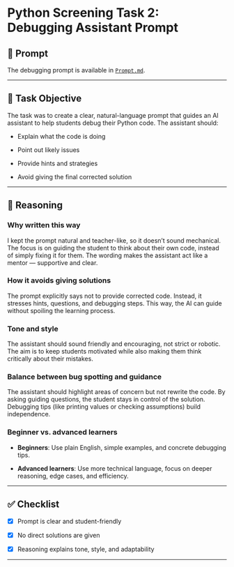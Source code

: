 # Python Screening Task 2: Debugging Assistant Prompt

 

## 📌 Prompt

The debugging prompt is available in [`Prompt.md`](./Prompt.md).

 

---

 

## 🎯 Task Objective

The task was to create a clear, natural-language prompt that guides an AI assistant to help students debug their Python code. The assistant should:

- Explain what the code is doing

- Point out likely issues

- Provide hints and strategies

- Avoid giving the final corrected solution

 

---

 

## 📖 Reasoning

 

### Why written this way

I kept the prompt natural and teacher-like, so it doesn’t sound mechanical. The focus is on guiding the student to think about their own code, instead of simply fixing it for them. The wording makes the assistant act like a mentor — supportive and clear.

 

### How it avoids giving solutions

The prompt explicitly says not to provide corrected code. Instead, it stresses hints, questions, and debugging steps. This way, the AI can guide without spoiling the learning process.

 

### Tone and style

The assistant should sound friendly and encouraging, not strict or robotic. The aim is to keep students motivated while also making them think critically about their mistakes.

 

### Balance between bug spotting and guidance

The assistant should highlight areas of concern but not rewrite the code. By asking guiding questions, the student stays in control of the solution. Debugging tips (like printing values or checking assumptions) build independence.

 

### Beginner vs. advanced learners

- **Beginners**: Use plain English, simple examples, and concrete debugging tips.  

- **Advanced learners**: Use more technical language, focus on deeper reasoning, edge cases, and efficiency.  

 

---

 

## ✅ Checklist

- [x] Prompt is clear and student-friendly  

- [x] No direct solutions are given  

- [x] Reasoning explains tone, style, and adaptability  

 

---
